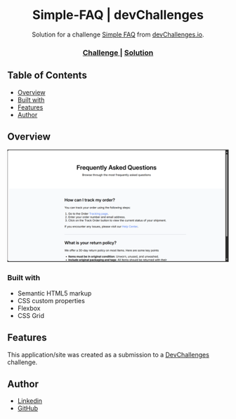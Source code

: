 <!-- Please update value in the {}  -->

<h1 align="center">Simple-FAQ | devChallenges</h1>

<div align="center">
   Solution for a challenge <a href="https://devchallenges.io/challenge/simple-faq-challenge" target="_blank">Simple FAQ</a> from <a href="http://devchallenges.io" target="_blank">devChallenges.io</a>.
</div>

<div align="center">
  <h3>
    <a href="https://devchallenges.io/challenge/simple-faq-challenge">
      Challenge
    </a>
    <span> | </span>
    <a href="https://xernnos.github.io/Simple-FAQ/">
      Solution
    </a>
  </h3>
</div>

<!-- TABLE OF CONTENTS -->

## Table of Contents

- [Overview](#overview)
- [Built with](#built-with)
- [Features](#features)
- [Author](#author)

<!-- OVERVIEW -->

## Overview

![screenshot](https://raw.githubusercontent.com/XerNNoS/Simple-FAQ/refs/heads/main/FAQ.png)

<!--
Introduce your projects by taking a screenshot or a gif. Try to tell visitors a story about your project by answering:

- What have you learned/improved?
- Your wisdom? :)
-->

### Built with

<!-- This section should list any major frameworks that you built your project using. Here are a few examples.-->

- Semantic HTML5 markup
- CSS custom properties
- Flexbox
- CSS Grid

## Features

<!-- List the features of your application or follow the template. Don't share the figma file here :) -->

This application/site was created as a submission to a [DevChallenges](https://devchallenges.io/challenges-dashboard) challenge.

## Author

- [Linkedin](https://https://www.linkedin.com/in/louis-escamilla/)
- [GitHub](https://https://github.com/XerNNoS/)
